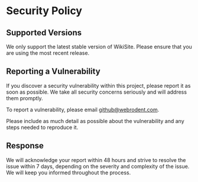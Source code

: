 # Security Policy

## Supported Versions

We only support the latest stable version of WikiSite. Please ensure that you are using the most recent release.

## Reporting a Vulnerability

If you discover a security vulnerability within this project, please report it as soon as possible. We take all security concerns seriously and will address them promptly.

To report a vulnerability, please email [github@webrodent.com](mailto:github@webrodent.com). 

Please include as much detail as possible about the vulnerability and any steps needed to reproduce it.

## Response

We will acknowledge your report within 48 hours and strive to resolve the issue within 7 days, depending on the severity and complexity of the issue. We will keep you informed throughout the process.
